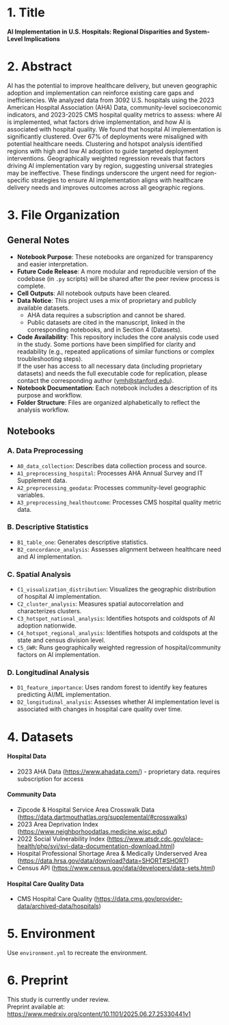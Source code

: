 # 1. Title  
**AI Implementation in U.S. Hospitals: Regional Disparities and System-Level Implications**

# 2. Abstract  
AI has the potential to improve healthcare delivery, but uneven geographic adoption and implementation can reinforce existing care gaps and inefficiencies. We analyzed data from 3092 U.S. hospitals using the 2023 American Hospital Association (AHA) Data, community-level socioeconomic indicators, and 2023-2025 CMS hospital quality metrics to assess: where AI is implemented, what factors drive implementation, and how AI is associated with hospital quality. We found that hospital AI implementation is significantly clustered. Over 67% of deployments were misaligned with potential healthcare needs. Clustering and hotspot analysis identified regions with high and low AI adoption to guide targeted deployment interventions. Geographically weighted regression reveals that factors driving AI implementation vary by region, suggesting universal strategies may be ineffective. These findings underscore the urgent need for region-specific strategies to ensure AI implementation aligns with healthcare delivery needs and improves outcomes across all geographic regions.


# 3. File Organization  

## General Notes  
- **Notebook Purpose**: These notebooks are organized for transparency and easier interpretation.  
- **Future Code Release**: A more modular and reproducible version of the codebase (in `.py` scripts) will be shared after the peer review process is complete.  
- **Cell Outputs**: All notebook outputs have been cleared.  
- **Data Notice**: This project uses a mix of proprietary and publicly available datasets.  
  - AHA data requires a subscription and cannot be shared.  
  - Public datasets are cited in the manuscript, linked in the corresponding notebooks, and in Section 4 (Datasets).  
- **Code Availability**: This repository includes the core analysis code used in the study. Some portions have been simplified for clarity and readability (e.g., repeated applications of similar functions or complex troubleshooting steps).  
  If the user has access to all necessary data (including proprietary datasets) and needs the full executable code for replication, please contact the corresponding author (ymh@stanford.edu).  
- **Notebook Documentation**: Each notebook includes a description of its purpose and workflow.  
- **Folder Structure**: Files are organized alphabetically to reflect the analysis workflow.


## Notebooks  

### A. Data Preprocessing  
- `A0_data_collection`: Describes data collection process and source. 
- `A1_preprocessing_hospital`: Processes AHA Annual Survey and IT Supplement data.  
- `A2_preprocessing_geodata`: Processes community-level geographic variables.  
- `A3_preprocessing_healthoutcome`: Processes CMS hospital quality metric data.

### B. Descriptive Statistics  
- `B1_table_one`: Generates descriptive statistics.  
- `B2_concordance_analysis`: Assesses alignment between healthcare need and AI implementation.

### C. Spatial Analysis  
- `C1_visualization_distribution`: Visualizes the geographic distribution of hospital AI implementation.  
- `C2_cluster_analysis`: Measures spatial autocorrelation and characterizes clusters.  
- `C3_hotspot_national_analysis`: Identifies hotspots and coldspots of AI adoption nationwide.  
- `C4_hotspot_regional_analysis`: Identifies hotspots and coldspots at the state and census division level.  
- `C5_GWR`: Runs geographically weighted regression of hospital/community factors on AI implementation.

### D. Longitudinal Analysis  
- `D1_feature_importance`: Uses random forest to identify key features predicting AI/ML implementation.  
- `D2_longitudinal_analysis`: Assesses whether AI implementation level is associated with changes in hospital care quality over time.


# 4. Datasets
#### Hospital Data  
- 2023 AHA Data (https://www.ahadata.com/) - proprietary data. requires subscription for access
#### Community Data 
- Zipcode & Hospital Service Area Crosswalk Data (https://data.dartmouthatlas.org/supplemental/#crosswalks)
- 2023 Area Deprivation Index (https://www.neighborhoodatlas.medicine.wisc.edu/)
- 2022 Social Vulnerability Index (https://www.atsdr.cdc.gov/place-health/php/svi/svi-data-documentation-download.html)
- Hospital Professional Shortage Area & Medically Underserved Area (https://data.hrsa.gov/data/download?data=SHORT#SHORT)
- Census API (https://www.census.gov/data/developers/data-sets.html)
#### Hospital Care Quality Data 
- CMS Hospital Care Quality (https://data.cms.gov/provider-data/archived-data/hospitals)


# 5. Environment

Use `environment.yml` to recreate the environment.


# 6. Preprint

This study is currently under review.  
Preprint available at: https://www.medrxiv.org/content/10.1101/2025.06.27.25330441v1

